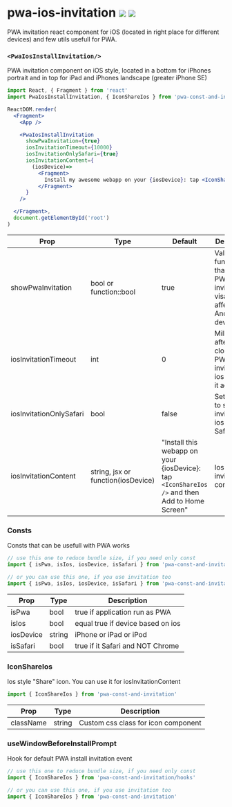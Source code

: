 # pwa-ios-invitation [![](https://img.shields.io/npm/v/pwa-ios-invitation.svg?style=flat)](https://www.npmjs.com/package/pwa-ios-invitation) ![](https://img.shields.io/bundlephobia/minzip/pwa-ios-invitation.svg?style=flat)

PWA invitation react component for iOS (located in right place for different devices) and few utils usefull for PWA.

### `<PwaIosInstallInvitation/>`

PWA invitation component on iOS style, located in a bottom for iPhones portrait and in top for iPad and iPhones landscape (greater iPhone SE)

```jsx
import React, { Fragment } from 'react'
import PwaIosInstallInvitation, { IconShareIos } from 'pwa-const-and-invitation'

ReactDOM.render(
  <Fragment>
    <App />

    <PwaIosInstallInvitation
      showPwaInvitation={true}
      iosInvitationTimeout={10000}
      iosInvitationOnlySafari={true}
      iosInvitationContent={
        (iosDevice)=>
          <Fragment>
            Install my awesome webapp on your {iosDevice}: tap <IconShareIos /> and then Add to Home Screen
          </Fragment>
      }
    />

  </Fragment>,
  document.getElementById('root')
)
```

| Prop                    | Type                               | Default                                                                                       | Description                                                                          |
| ----------------------- | ---------------------------------- | --------------------------------------------------------------------------------------------- | ------------------------------------------------------------------------------------ |
| showPwaInvitation       | bool or function::bool             | true                                                                                          | Value or function that set PWA invitation visablity. It's affect Android devices too |
| iosInvitationTimeout    | int                                | 0                                                                                             | Milliseconds after last closing PWA invitation on ios to show it again               |
| iosInvitationOnlySafari | bool                               | false                                                                                         | Set to true to show invitation on ios only in Safari                                 |
| iosInvitationContent    | string, jsx or function(iosDevice) | "Install this webapp on your {iosDevice}: tap `<IconShareIos />` and then Add to Home Screen" | Ios invitation content                                                               |


### Consts

Consts that can be usefull with PWA works

```jsx
// use this one to reduce bundle size, if you need only const
import { isPwa, isIos, iosDevice, isSafari } from 'pwa-const-and-invitation/const' 

// or you can use this one, if you use invitation too
import { isPwa, isIos, iosDevice, isSafari } from 'pwa-const-and-invitation'
```

| Prop      | Type   | Description                       |
| --------- | ------ | --------------------------------- |
| isPwa     | bool   | true if application run as PWA    |
| isIos     | bool   | equal true if device based on ios |
| iosDevice | string | iPhone or iPad or iPod            |
| isSafari  | bool   | true if it Safari and NOT Chrome  |



### IconShareIos

Ios style "Share" icon. You can use it for iosInvitationContent

```jsx
import { IconShareIos } from 'pwa-const-and-invitation'
```

| Prop      | Type   | Description                         |
| --------- | ------ | ----------------------------------- |
| className | string | Custom css class for icon component |



### useWindowBeforeInstallPrompt

Hook for default PWA install invitation event


```jsx
// use this one to reduce bundle size, if you need only const
import { IconShareIos } from 'pwa-const-and-invitation/hooks'

// or you can use this one, if you use invitation too
import { IconShareIos } from 'pwa-const-and-invitation'
```
